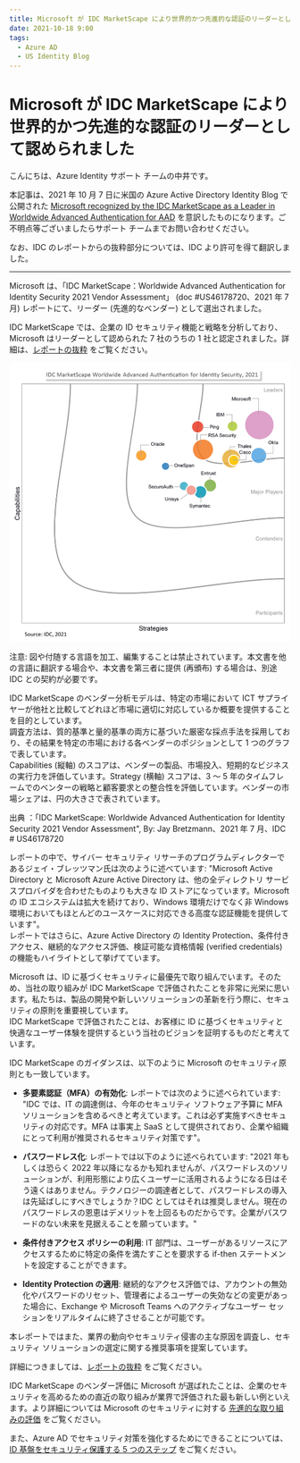 ```yaml
---
title: Microsoft が IDC MarketScape により世界的かつ先進的な認証のリーダーとして認められました
date: 2021-10-18 9:00
tags:
  - Azure AD
  - US Identity Blog
---
```


# Microsoft が IDC MarketScape により世界的かつ先進的な認証のリーダーとして認められました

こんにちは、Azure Identity サポート チームの中井です。

本記事は、2021 年 10 月 7 日に米国の Azure Active Directory Identity Blog で公開された [Microsoft recognized by the IDC MarketScape as a Leader in Worldwide Advanced Authentication for AAD](https://techcommunity.microsoft.com/t5/azure-active-directory-identity/microsoft-recognized-by-the-idc-marketscape-as-a-leader-in/ba-p/2464411) を意訳したものになります。ご不明点等ございましたらサポート チームまでお問い合わせください。

なお、IDC のレポートからの抜粋部分については、IDC より許可を得て翻訳しました。

------

Microsoft は、「IDC MarketScape：Worldwide Advanced Authentication for Identity Security 2021 Vendor Assessment」 (doc #US46178720、2021 年 7 月) レポートにて、リーダー (先進的なベンダー) として選出されました。

IDC MarketScape では、企業の ID セキュリティ機能と戦略を分析しており、Microsoft はリーダーとして認められた 7 社のうちの 1 社と認定されました。詳細は、[レポートの抜粋](https://idcdocserv.com/US46178720e_Microsoft) をご覧ください。

![](./recognized-by-idc-marketscape-as-a-leader/image1.png)

注意: 図や付随する言語を加工、編集することは禁止されています。本文書を他の言語に翻訳する場合や、本文書を第三者に提供 (再頒布) する場合は、別途 IDC との契約が必要です。

IDC MarketScape のベンダー分析モデルは、特定の市場において ICT サプライヤーが他社と比較してどれほど市場に適切に対応しているか概要を提供することを目的としています。  
調査方法は、質的基準と量的基準の両方に基づいた厳密な採点手法を採用しており、その結果を特定の市場における各ベンダーのポジションとして 1 つのグラフで表しています。  
Capabilities (縦軸) のスコアは、ベンダーの製品、市場投入、短期的なビジネスの実行力を評価しています。Strategy (横軸) スコアは、3 ～ 5 年のタイムフレームでのベンターの戦略と顧客要求との整合性を評価しています。ベンダーの市場シェアは、円の大きさで表されています。

出典 ：「IDC MarketScape: Worldwide Advanced Authentication for Identity Security 2021 Vendor Assessment", By: Jay Bretzmann、2021 年 7 月、IDC # US46178720

レポートの中で、サイバー  セキュリティ リサーチのプログラムディレクターであるジェイ・ブレッツマン氏は次のように述べています: "Microsoft Active Directory と Microsoft Azure Active Directory は、他の全ディレクトリ サービスプロバイダを合わせたものよりも大きな ID ストアになっています。Microsoft の ID エコシステムは拡大を続けており、Windows 環境だけでなく非 Windows 環境においてもほとんどのユースケースに対応できる高度な認証機能を提供しています"。  
レポートではさらに、Azure Active Directory の Identity Protection、条件付きアクセス、継続的なアクセス評価、検証可能な資格情報 (verified credentials) の機能もハイライトとして挙げてています。

Microsoft は、ID に基づくセキュリティに最優先で取り組んでいます。そのため、当社の取り組みが IDC MarketScape で評価されたことを非常に光栄に思います。私たちは、製品の開発や新しいソリューションの革新を行う際に、セキュリティの原則を重要視しています。  
IDC MarketScape で評価されたことは、お客様に ID に基づくセキュリティと快適なユーザー体験を提供するという当社のビジョンを証明するものだと考えています。

IDC MarketScape のガイダンスは、以下のように Microsoft のセキュリティ原則とも一致しています。

- **多要素認証（MFA）の有効化**: レポートでは次のように述べられています: "IDC では、IT の調達側は、今年のセキュリティ ソフトウェア予算に MFA ソリューションを含めるべきと考えています。これは必ず実施すべきセキュリティの対応です。MFA は事実上 SaaS として提供されており、企業や組織にとって利用が推奨されるセキュリティ対策です"。
  
- **パスワードレス化**: レポートでは以下のように述べられています: "2021 年もしくは恐らく 2022 年以降になるかも知れませんが、パスワードレスのソリューションが、利用形態により広くユーザーに活用されるようになる日はそう遠くはありません。テクノロジーの調達者として、パスワードレスの導入は先延ばしにすべきでしょうか？IDC としてはそれは推奨しません。現在のパスワードレスの恩恵はデメリットを上回るものだからです。企業がパスワードのない未来を見据えることを願っています。"
  
- **条件付きアクセス ポリシーの利用**: IT 部門は、ユーザーがあるリソースにアクセスするために特定の条件を満たすことを要求する if-then ステートメントを設定することができます。
  
- **Identity Protection の適用**: 継続的なアクセス評価では、アカウントの無効化やパスワードのリセット、管理者によるユーザーの失効などの変更があった場合に、Exchange や Microsoft Teams へのアクティブなユーザー セッションをリアルタイムに終了させることが可能です。
 
本レポートではまた、業界の動向やセキュリティ侵害の主な原因を調査し、セキュリティ ソリューションの選定に関する推奨事項を提案しています。

詳細につきましては、[レポートの抜粋](https://idcdocserv.com/US46178720e_Microsoft) をご覧ください。

IDC MarketScape のベンダー評価に Microsoft が選ばれたことは、企業のセキュリティを高めるための直近の取り組みが業界で評価された最も新しい例といえます。より詳細については Microsoft のセキュリティに対する [先進的な取り組みの評価](https://www.microsoft.com/ja-jp/security/business/security-leaders-gartner-magic-quadrant) をご覧ください。

また、Azure AD でセキュリティ対策を強化するためにできることについては、[ID 基盤をセキュリティ保護する 5 つのステップ](https://docs.microsoft.com/ja-jp/azure/security/fundamentals/steps-secure-identity) をご覧ください。
